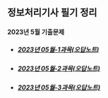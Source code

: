 ## 정보처리기사 필기 정리

#### 2023년 5월 기출문제
- ##### <a href="https://github.com/minyoungovo/Engineer-Information-Processing/blob/main/2023%EB%85%84%EA%B8%B0%EC%B6%9C%EB%AC%B8%EC%A0%9C/2023%EB%85%84%205%EC%9B%94-1%EA%B3%BC%EB%AA%A9(%EC%98%A4%EB%8B%B5%EB%85%B8%ED%8A%B8).md">2023년 05월-1과목(오답노트)</a><br/>
- ##### <a href="https://github.com/minyoungovo/Engineer-Information-Processing/blob/main/2023%EB%85%84%EA%B8%B0%EC%B6%9C%EB%AC%B8%EC%A0%9C/2023%EB%85%84%205%EC%9B%94-2%EA%B3%BC%EB%AA%A9(%EC%98%A4%EB%8B%B5%EB%85%B8%ED%8A%B8).md">2023년 05월-2과목(오답노트)</a><br/>
- ##### <a href="https://github.com/minyoungovo/Engineer-Information-Processing/blob/main/2023%EB%85%84%EA%B8%B0%EC%B6%9C%EB%AC%B8%EC%A0%9C/2023%EB%85%84%205%EC%9B%94-3%EA%B3%BC%EB%AA%A9(%EC%98%A4%EB%8B%B5%EB%85%B8%ED%8A%B8).md">2023년 05월-3과목(오답노트)</a><br/>
